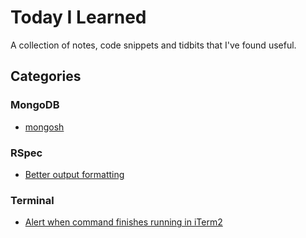 # Today I Learned

A collection of notes, code snippets and tidbits that I've found useful.

## Categories

### MongoDB
- [mongosh](categories/databases/mongosh.md)

### RSpec

- [Better output formatting](categories/rspec/better-rspec-output-formatting.md)

### Terminal

- [Alert when command finishes running in iTerm2](categories/terminal/iterm2-alert-when-command-finishes.md)
